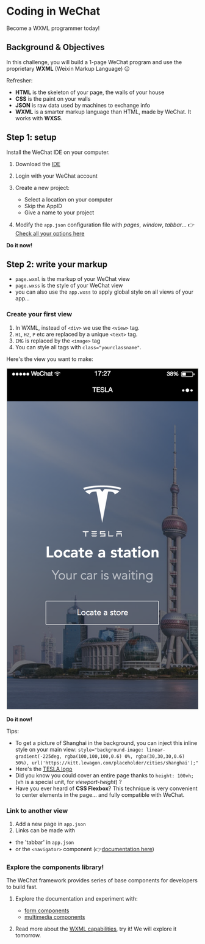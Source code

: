 # Coding in WeChat

Become a WXML programmer today!
 
## Background & Objectives

In this challenge, you will build a 1-page WeChat program and use the proprietary **WXML** (Weixin Markup Language) 😉

Refresher:

- **HTML** is the skeleton of your page, the walls of your house
- **CSS** is the paint on your walls
- **JSON** is raw data used by machines to exchange info
- **WXML** is a smarter markup language than HTML, made by WeChat. It works with **WXSS**.

## Step 1: setup

Install the WeChat IDE on your computer.

1. Download the [IDE](https://mp.weixin.qq.com/debug/wxadoc/dev/devtools/download.html)
2. Login with your WeChat account
3. Create a new project:
	- Select a location on your computer
	- Skip the AppID
	- Give a name to your project

4. Modify the `app.json` configuration file with *pages*, *window*, *tabbar*... 👉[Check all your options here](http://open.wechat.com/cgi-bin/newreadtemplate?t=overseas_open/docs/mini-programs/development/framework/config#framework_config)

**Do it now!**

## Step 2: write your markup

- `page.wxml` is the markup of your WeChat view
- `page.wxss` is the style of your WeChat view
- you can also use the `app.wxss` to apply global style on all views of your app...

### Create your first view

1. In WXML, instead of `<div>` we use the `<view>` tag.
2. `H1`, `H2`, `P` etc are replaced by a unique `<text>` tag.
3. `IMG` is replaced by the `<image>` tag 
4. You can style all tags with `class="yourclassname"`.

Here's the view you want to make:

![TESLA](TESLA.png)

**Do it now!** 

Tips:

- To get a picture of Shanghai in the background, you can inject this inline style on your main view: `style="background-image: linear-gradient(-225deg, rgba(100,100,100,0.6) 0%, rgba(30,30,30,0.6) 50%), url('https://kitt.lewagon.com/placeholder/cities/shanghai');"`
- Here's the [TESLA logo](https://daks2k3a4ib2z.cloudfront.net/547414e29422435b31d2b20a/5474157d427d445d31bd5709_tesla-logo.svg)
- Did you know you could cover an entire page thanks to `height: 100vh;` (vh is a special unit, for *viewport-height*) ?
- Have you ever heard of **CSS Flexbox**? This technique is very  convenient to center elements in the page... and fully compatible with WeChat.  

### Link to another view

1. Add a new page in `app.json`
2. Links can be made with
 - the 'tabbar' in `app.json`
 - or the `<navigator>` component (👉[documentation here](http://open.wechat.com/cgi-bin/newreadtemplate?t=overseas_open/docs/mini-programs/development/component/navigator#component_navigator))

### Explore the components library!

The WeChat framework provides series of base components for developers to build fast. 

1. Explore the documentation and experiment with:

	- [form components](http://open.wechat.com/cgi-bin/newreadtemplate?t=overseas_open/docs/mini-programs/development/component/button#component_button)
	- [multimedia components](http://open.wechat.com/cgi-bin/newreadtemplate?t=overseas_open/docs/mini-programs/development/component/audio#component_audio)

2. Read more about the [WXML capabilities](http://open.wechat.com/cgi-bin/newreadtemplate?t=overseas_open/docs/mini-programs/development/framework/view/wxml/index#wxml_index), try it! We will explore it tomorrow.